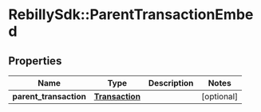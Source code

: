 # RebillySdk::ParentTransactionEmbed

## Properties
Name | Type | Description | Notes
------------ | ------------- | ------------- | -------------
**parent_transaction** | [**Transaction**](Transaction.md) |  | [optional] 

